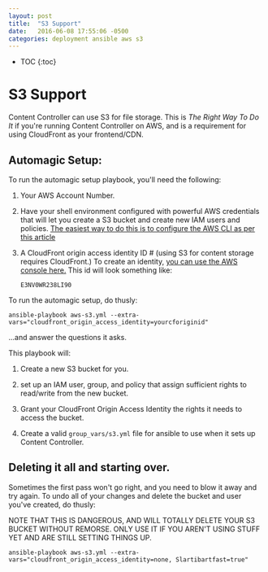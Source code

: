 ```yaml
---
layout: post
title:  "S3 Support"
date:   2016-06-08 17:55:06 -0500
categories: deployment ansible aws s3
---
```


* TOC
{:toc}

# S3 Support 

Content Controller can use S3 for file storage.  This is _The Right Way To Do It_ if you're running Content Controller on AWS, and is a requirement for using CloudFront as your frontend/CDN.

## Automagic Setup:

To run the automagic setup playbook, you'll need the following:

1. Your AWS Account Number.

1. Have your shell environment configured with powerful AWS credentials that will let you create a S3 bucket and create new IAM users and policies.  [The easiest way to do this is to configure the AWS CLI as per this article](http://docs.aws.amazon.com/cli/latest/userguide/cli-chap-getting-started.html)

1. A CloudFront origin access identity ID # (using S3 for content storage requires CloudFront.) To create an identity, [you can use the AWS console here.](https://console.aws.amazon.com/cloudfront/home?region=us-east-1#oai:) This id will look something like:
	
	`E3NV0WR238LI90`



To run the automagic setup, do thusly:

	ansible-playbook aws-s3.yml --extra-vars="cloudfront_origin_access_identity=yourcforiginid"

...and answer the questions it asks.

This playbook will:

1. Create a new S3 bucket for you.  

1. set up an IAM user, group, and policy that assign sufficient rights to read/write from the new bucket.

1. Grant your CloudFront Origin Access Identity the rights it needs to access the bucket.

1. Create a valid `group_vars/s3.yml` file for ansible to use when it sets up Content Controller.

## Deleting it all and starting over.

Sometimes the first pass won't go right, and you need to blow it away and try again.  To undo all of your changes and delete the bucket and user you've created, do thusly:

NOTE THAT THIS IS DANGEROUS, AND WILL TOTALLY DELETE YOUR S3 BUCKET WITHOUT REMORSE.  ONLY USE IT IF YOU AREN'T USING STUFF YET AND ARE STILL SETTING THINGS UP.

	ansible-playbook aws-s3.yml --extra-vars="cloudfront_origin_access_identity=none, Slartibartfast=true"
	
